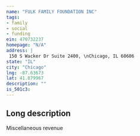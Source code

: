 ```yaml
---
name: "FULK FAMILY FOUNDATION INC"
tags:
- family
- social
- funding
ein: 470732237
homepage: "N/A"
address: |
 150 S Wacker Dr Suite 2400, \nChicago, IL 60606
state: "IL"
city: "Chicago"
lng: -87.63673
lat: 41.879967
description: ""
is_501c3: 
---
```


## Long description

Miscellaneous revenue
